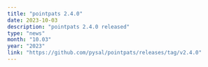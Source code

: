```yaml
---
title: "pointpats 2.4.0"
date: 2023-10-03
description: "pointpats 2.4.0 released"
type: "news"
month: "10.03"
year: "2023"
link: "https://github.com/pysal/pointpats/releases/tag/v2.4.0"
---
```

